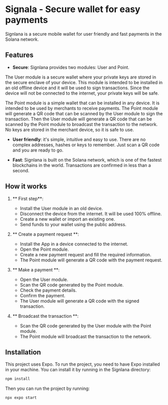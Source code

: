 # Signala - Secure wallet for easy payments

Signlana is a secure mobile wallet for user friendly and fast payments in the Solana network.

## Features

- **Secure**: Signlana provides two modules: User and Point. 

The User module is a secure wallet where your private keys are stored in the secure enclave of your device. This module is intended to be installed in an old offline device and it will be used to sign transactions. Since the device will not be connected to the internet, your private keys will be safe. 

The Point module is a simple wallet that can be installed in any device. It is intended to be used by merchants to receive payments. The Point module will generate a QR code that can be scanned by the User module to sign the transaction. Then the User module will generate a QR code that can be scanned by the Point module to broadcast the transaction to the network. No keys are stored in the merchant device, so it is safe to use.

- **User friendly**: it's simple, intuitive and easy to use. There are no complex addresses, hashes or keys to remember. Just scan a QR code and you are ready to go.

- **Fast**: Signlana is built on the Solana network, which is one of the fastest blockchains in the world. Transactions are confirmed in less than a second.

## How it works

1. ** First step**: 
    - Install the User module in an old device. 
    - Disconnect the device from the internet. It will be used 100% offline.
    - Create a new wallet or import an existing one.
    - Send funds to your wallet using the public address.

2. ** Create a payment request **:
    - Install the App in a device connected to the internet.
    - Open the Point module.
    - Create a new payment request and fill the required information.
    - The Point module will generate a QR code with the payment request.

3. ** Make a payment **:
    - Open the User module.
    - Scan the QR code generated by the Point module.
    - Check the payment details.
    - Confirm the payment.
    - The User module will generate a QR code with the signed transaction.

5. ** Broadcast the transaction **:
    - Scan the QR code generated by the User module with the Point module.
    - The Point module will broadcast the transaction to the network.

## Installation

This project uses Expo. To run the project, you need to have Expo installed in your machine. You can install it by running in the Signlana directory:

```bash
npm install
```

Then you can run the project by running:

```bash
npx expo start
```
